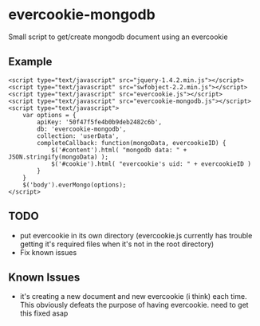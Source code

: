 evercookie-mongodb
==================

Small script to get/create mongodb document using an evercookie

## Example

	<script type="text/javascript" src="jquery-1.4.2.min.js"></script>
	<script type="text/javascript" src="swfobject-2.2.min.js"></script>
	<script type="text/javascript" src="evercookie.js"></script>
	<script type="text/javascript" src="evercookie-mongodb.js"></script>
	<script type="text/javascript">
	    var options = {
	        apiKey: '50f47f5fe4b0b9deb2482c6b',
	        db: 'evercookie-mongodb',
	        collection: 'userData',
	        completeCallback: function(mongoData, evercookieID) {
	            $('#content').html( "mongodb data: " + JSON.stringify(mongoData) );
	            $('#cookie').html( "evercookie's uid: " + evercookieID )
	        }
	    }
	    $('body').everMongo(options);
	</script>


## TODO

- put evercookie in its own directory (evercookie.js currently has trouble getting it's required files when it's not in the root directory)
- Fix known issues	

## Known Issues

- it's creating a new document and new evercookie (i think) each time. This obviously defeats the purpose of having evercookie. need to get this fixed asap